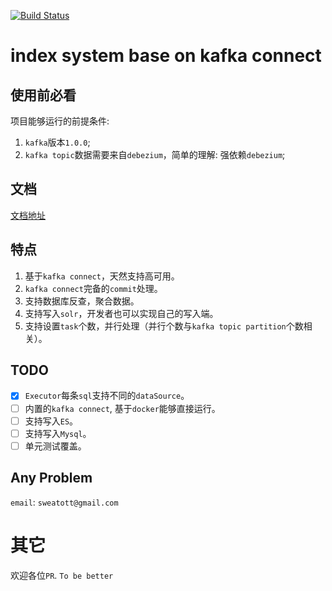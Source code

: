 [![Build Status](https://travis-ci.org/sweat123/search-index-system.svg?branch=master)](https://travis-ci.org/sweat123/search-index-system.svg?branch=master)


# index system base on kafka connect

## 使用前必看

项目能够运行的前提条件:

1. `kafka`版本`1.0.0`;
2. `kafka topic`数据需要来自`debezium`，简单的理解: 强依赖`debezium`;

## 文档

[文档地址](docs/目录.md)

## 特点

1. 基于`kafka connect`，天然支持高可用。
2. `kafka connect`完备的`commit`处理。
3. 支持数据库反查，聚合数据。
4. 支持写入`solr`，开发者也可以实现自己的写入端。
5. 支持设置`task`个数，并行处理（并行个数与`kafka topic partition`个数相关）。

## TODO

- [x] `Executor`每条`sql`支持不同的`dataSource`。
- [ ] 内置的`kafka connect`, 基于`docker`能够直接运行。
- [ ] 支持写入`ES`。
- [ ] 支持写入`Mysql`。
- [ ] 单元测试覆盖。

## Any Problem

`email`: `sweatott@gmail.com`


# 其它

欢迎各位`PR`. `To be better`

